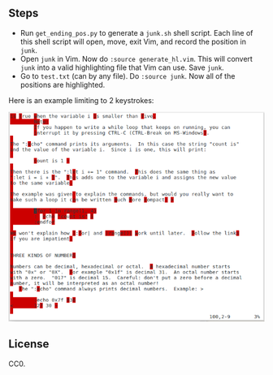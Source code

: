 ## Steps

- Run `get_ending_pos.py` to generate a `junk.sh` shell script. Each line of
  this shell script will open, move, exit Vim, and record the position in
  `junk`.
- Open `junk` in Vim. Now do `:source generate_hl.vim`. This will convert
  `junk` into a valid highlighting file that Vim can use. Save `junk`.
- Go to `test.txt` (can by any file). Do `:source junk`. Now all of the
  positions are highlighted.

Here is an example limiting to 2 keystrokes:

![](example.png)

## License

CC0.
